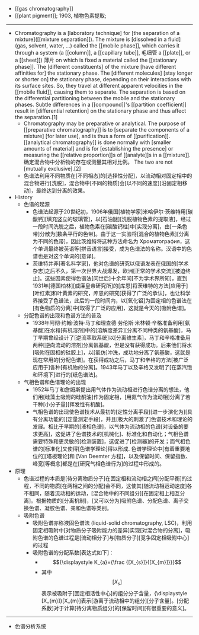 - [[gas chromatography]]
- [[plant pigment]]; 1903, 植物色素提取;
- ---
- Chromatography is a [laboratory technique] for [the separation of a mixture]([[mixture separation]]). The mixture is [dissolved in a fluid] (gas, solvent, water, ...) called the [[mobile phase]], which carries it through a system (a [[column]], a [[capillary tube]], 毛细管 a [[plate]], or a [[sheet]]) 薄片 on which is fixed a material called the [[stationary phase]]. The [different constituents] of the mixture [have different affinities for] the stationary phase. The [different molecules] [stay longer or shorter on] the stationary phase, depending on their interactions with its surface sites. So, they travel at different apparent velocities in the [[mobile fluid]], causing them to separate. The separation is based on the differential partitioning between the mobile and the stationary phases. Subtle differences in a [[compound]]'s [[partition coefficient]] result in [differential retention] on the stationary phase and thus affect the separation.[1]
    - Chromatography may be preparative or analytical. The purpose of [[preparative chromatography]] is to [separate the components of a mixture] [for later use], and is thus a form of [[purification]]. [[analytical chromatography]] is done normally with [smaller amounts of material] and is for [establishing the presence] or measuring the [[relative proportion]]s of [[analyte]]s in a [[mixture]]. 确定混合物中分析物的存在或测量其相对比例。 The two are not [mutually exclusive].[2]
    - 色谱法利用不同物质在[不同相态]的[选择性分配]，以流动相对固定相中的混合物进行[洗脱]，混合物中[不同的物质]会[以不同的速度][沿固定相移动]，最终达到分离的效果。
- History
    - 色谱的起源
        - 色谱法起源于20世纪初，1906年俄国[植物学家]米哈伊尔·茨维特用[碳酸钙][填充竖立的玻璃管]，以[石油醚][洗脱植物色素的提取液]，经过一段时间洗脱之后，植物色素在[碳酸钙柱]中[实现分离]，由[一条色带]分散为[数条平行的色带]。由于这一实验将[混合的植物色素][分离为不同的色带]，因此茨维特将这种方法命名为 Хроматография，这个单词最终被英语等[拼音语言]接受，成为色谱法的名称。汉语中的色谱也是对这个单词的[意译]。
        - 茨维特并非[著名科学家]，他对色谱的研究以俄语发表在俄国的[学术杂志]之后不久，第一次世界大战爆发，欧洲[正常的学术交流][被迫终止]。这些因素使得色谱法[问世后]十余年间[不为学术界所知]，直到1931年[德国柏林][威廉皇帝研究所]的[库恩]将茨维特的方法[应用于][叶红素]和叶黄素的研究，库恩的研究[获得了广泛的承认]，也让科学界接受了色谱法，此后的一段时间内，以[氧化铝]为固定相的色谱法在[有色物质的分离]中[取得了广泛的应用]，这就是今天的[吸附色谱]。
    - 分配色谱的出现和色谱方法的普及
        - 1938年阿彻·约翰·波特·马丁和理查德·劳伦斯·米林顿·辛格准备利用[氨基酸]在水和[有机溶剂]中的[溶解度差异][分离不同种类的氨基酸]，马丁早期曾经设计了[逆流萃取系统]以[分离维生素]，马丁和辛格准备用两种[逆向流动的溶剂]分离氨基酸，但是没有获得成功。后来他们将水[吸附在固相的硅胶上]，以[氯仿]冲洗，成功地分离了氨基酸，这就是现在常用的[分配色谱]。在获得成功之后，马丁和辛格的方法[被广泛应用于]各种[有机物的分离]。1943年马丁以及辛格又发明了[在蒸汽饱和环境下]进行的[纸色谱法]。
    - 气相色谱和色谱理论的出现
        - 1952年马丁和詹姆斯提出用气体作为流动相进行色谱分离的想法，他们用[硅藻土吸附的硅酮油]作为固定相，[用氮气作为流动相]分离了若干种[小分子量][挥发性有机酸]。
        - 气相色谱的出现使色谱技术从最初的[定性分离手段][进一步演化为][具有分离功能的][定量测定手段]，并且[极大的刺激了]色谱技术和理论的发展。相比于早期的[液相色谱]，以气体为流动相的色谱[对设备的要求更高]，这促进了色谱技术的[机械化]、标准化和自动化；气相色谱需要特殊和更灵敏的[检测装置]，这促进了[检测器]的开发；而气相色谱的[标准化]又使得[色谱学理论]得以形成. 色谱学理论中[有着重要地位的][塔板理论]和 [Van Deemter 方程]，以及保留时间、保留指数、峰宽[等概念]都是在[研究气相色谱行为]的过程中形成的。
- 原理
    - 色谱过程的本质是[待分离物质分子]在固定相和流动相之间[分配平衡]的过程，不同的物质[在两相之间的分配]会不同，这使其[随流动相运动速度]各不相同，随着流动相的运动，[混合物中的不同组分][在固定相上相互分离]。根据物质的[分离机制]，[又可以分为]吸附色谱、分配色谱、离子交换色谱、凝胶色谱、亲和色谱等类别。
    - 吸附色谱
        - 吸附色谱亦称液固色谱法 (liquid-solid chromatography, LSC)，利用固定相吸附中[对物质分子吸附能力的差异]实现[对混合物的分离]，吸附色谱的色谱过程是[流动相分子]与[物质分子][竞争固定相吸附中心]的过程
        - 吸附色谱的分配系数[表达式如下]：
            - $${\displaystyle K_{a}={\frac {[X_{s}]}{[X_{m}]}}}$$
            - 其中 $${\displaystyle [X_{s}]}$$ 表示被吸附于[固定相活性中心]的组分分子含量，{\displaystyle [X_{m}]}[X_{m}]表示[游离于流动相中的组分][分子含量]。[分配系数]对于计算[待分离物质组分]的[保留时间][有很重要的意义]。
- ---
- 色谱分析系统
